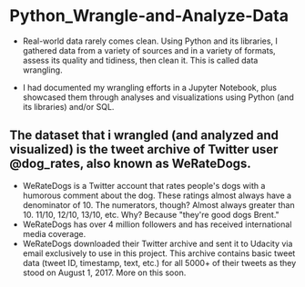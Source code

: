 # Python_Wrangle-and-Analyze-Data

* Real-world data rarely comes clean. Using Python and its libraries, I gathered data from a variety of sources and in a variety of formats, assess its quality and tidiness, then clean it. This is called data wrangling. 

* I had documented my wrangling efforts in a Jupyter Notebook, plus showcased them through analyses and visualizations using Python (and its libraries) and/or SQL.

## The dataset that i wrangled (and analyzed and visualized) is the tweet archive of Twitter user @dog_rates, also known as WeRateDogs.

* WeRateDogs is a Twitter account that rates people's dogs with a humorous comment about the dog. These ratings almost always have a denominator of 10. The numerators, though? Almost always greater than 10. 11/10, 12/10, 13/10, etc. Why? Because "they're good dogs Brent." 
* WeRateDogs has over 4 million followers and has received international media coverage.  
* WeRateDogs downloaded their Twitter archive and sent it to Udacity via email exclusively to use in this project. This archive contains basic tweet data (tweet ID, timestamp, text, etc.) for all 5000+ of their tweets as they stood on August 1, 2017. More on this soon.
